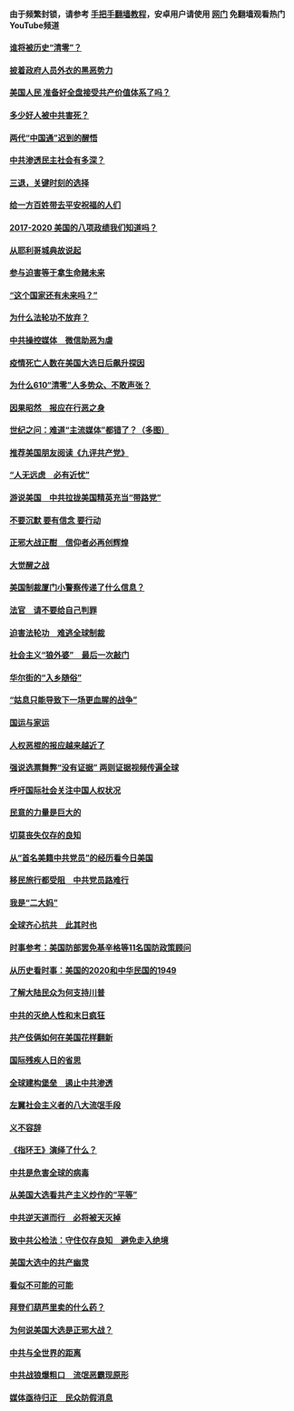 #### 由于频繁封锁，请参考 [手把手翻墙教程](https://github.com/gfw-breaker/guides/wiki/)，安卓用户请使用 [网门](https://github.com/gfw-breaker/nogfw/blob/master/dl.md?t=01061500) 免翻墙观看热门YouTube频道 

#### [谁将被历史“清零”？](../pages/73/417485.md?t=01061500) 

#### [披着政府人员外衣的黑恶势力](../pages/73/417442.md?t=01061500) 

#### [美国人民 准备好全盘接受共产价值体系了吗？](../pages/73/417491.md?t=01061500) 

#### [多少好人被中共害死？](../pages/73/417144.md?t=01061500) 

#### [两代“中国通”迟到的醒悟](../pages/73/417064.md?t=01061500) 

#### [中共渗透民主社会有多深？](../pages/73/417063.md?t=01061500) 

#### [三退，关键时刻的选择](../pages/73/416969.md?t=01061500) 

#### [给一方百姓带去平安祝福的人们](../pages/73/416941.md?t=01061500) 

#### [2017-2020  美国的八项政绩我们知道吗？](../pages/73/416968.md?t=01061500) 

#### [从耶利哥城典故说起](../pages/73/416892.md?t=01061500) 

#### [参与迫害等于拿生命赌未来](../pages/73/416856.md?t=01061500) 

#### [“这个国家还有未来吗？”](../pages/73/416852.md?t=01061500) 

#### [为什么法轮功不放弃？](../pages/73/416864.md?t=01061500) 

#### [中共操控媒体　微信助恶为虐](../pages/73/416724.md?t=01061500) 

#### [疫情死亡人数在美国大选日后飙升探因](../pages/73/416606.md?t=01061500) 

#### [为什么610“清零”人多势众、不敢声张？](../pages/73/416632.md?t=01061500) 

#### [因果昭然　报应在行恶之身](../pages/73/416582.md?t=01061500) 

#### [世纪之问：难道“主流媒体”都错了？（多图）](../pages/73/416571.md?t=01061500) 

#### [推荐美国朋友阅读《九评共产党》](../pages/73/416510.md?t=01061500) 

#### [“人无远虑　必有近忧”](../pages/73/416513.md?t=01061500) 

#### [游说美国　中共拉拢美国精英充当“带路党”](../pages/73/416529.md?t=01061500) 

#### [不要沉默 要有信念 要行动](../pages/73/416457.md?t=01061500) 

#### [正邪大战正酣　信仰者必再创辉煌](../pages/73/416433.md?t=01061500) 

#### [大觉醒之战](../pages/73/416456.md?t=01061500) 

#### [美国制裁厦门小警察传递了什么信息？](../pages/73/416432.md?t=01061500) 

#### [法官　请不要给自己判罪](../pages/73/416379.md?t=01061500) 

#### [迫害法轮功　难逃全球制裁](../pages/73/416380.md?t=01061500) 

#### [社会主义“狼外婆”　最后一次敲门](../pages/73/416394.md?t=01061500) 

#### [华尔街的“入乡随俗”](../pages/73/416395.md?t=01061500) 

#### [“姑息只能导致下一场更血腥的战争”](../pages/73/416223.md?t=01061500) 

#### [国运与家运](../pages/73/416224.md?t=01061500) 

#### [人权恶棍的报应越来越近了](../pages/73/416276.md?t=01061500) 

#### [强说选票舞弊“没有证据” 两则证据视频传遍全球](../pages/73/416227.md?t=01061500) 

#### [呼吁国际社会关注中国人权状况](../pages/73/416135.md?t=01061500) 

#### [民意的力量是巨大的](../pages/73/416222.md?t=01061500) 

#### [切莫丧失仅存的良知](../pages/73/416134.md?t=01061500) 

#### [从“首名美籍中共党员”的经历看今日美国](../pages/73/416114.md?t=01061500) 

#### [移民旅行都受阻　中共党员路难行](../pages/73/416033.md?t=01061500) 

#### [我是“二大妈”](../pages/73/415529.md?t=01061500) 

#### [全球齐心抗共　此其时也](../pages/73/415989.md?t=01061500) 

#### [时事参考：美国防部罢免基辛格等11名国防政策顾问](../pages/73/415970.md?t=01061500) 

#### [从历史看时事：美国的2020和中华民国的1949](../pages/73/415949.md?t=01061500) 

#### [了解大陆民众为何支持川普](../pages/73/415950.md?t=01061500) 

#### [中共的灭绝人性和末日疯狂](../pages/73/415944.md?t=01061500) 

#### [共产伎俩如何在美国花样翻新](../pages/73/415908.md?t=01061500) 

#### [国际残疾人日的省思](../pages/73/415849.md?t=01061500) 

#### [全球建构堡垒　遏止中共渗透](../pages/73/415850.md?t=01061500) 

#### [左翼社会主义者的八大流氓手段](../pages/73/415802.md?t=01061500) 

#### [义不容辞](../pages/73/415807.md?t=01061500) 

#### [《指环王》演绎了什么？](../pages/73/415739.md?t=01061500) 

#### [中共是危害全球的病毒](../pages/73/415569.md?t=01061500) 

#### [从美国大选看共产主义炒作的“平等”](../pages/73/415654.md?t=01061500) 

#### [中共逆天道而行　必将被天灭掉](../pages/73/415626.md?t=01061500) 

#### [致中共公检法：守住仅存良知　避免走入绝境](../pages/73/415627.md?t=01061500) 

#### [美国大选中的共产幽灵](../pages/73/415618.md?t=01061500) 

#### [看似不可能的可能](../pages/73/415619.md?t=01061500) 

#### [拜登们葫芦里卖的什么药？](../pages/73/415531.md?t=01061500) 

#### [为何说美国大选是正邪大战？](../pages/73/415530.md?t=01061500) 

#### [中共与全世界的距离](../pages/73/415435.md?t=01061500) 

#### [中共战狼爆粗口　流氓恶霸现原形](../pages/73/415426.md?t=01061500) 

#### [媒体亟待归正　民众防假消息](../pages/73/415402.md?t=01061500) 

